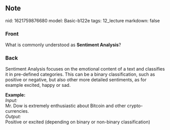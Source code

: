 ## Note
nid: 1621759876680
model: Basic-b122e
tags: 12_lecture
markdown: false

### Front
What is commonly understood as <b>Sentiment Analysis</b>?

### Back
Sentiment Analysis focuses on the emotional content of a text and classifies it in pre-defined categories. This can be a binary classification, such as positive or negative, but also other more detailed sentiments, as for example excited, happy or sad.<div>
</div><div><b>Example:</b></div><div><i>Input:</i></div><div>Mr. Dow is extremely enthusiastic about Bitcoin and other crypto-currencies.</div><div>
</div><div><i>Output:</i></div><div>Positive or excited (depending on binary or non-binary classification)</div><div>
</div>
